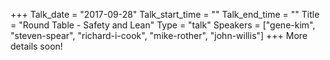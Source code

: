 +++
Talk_date = "2017-09-28"
Talk_start_time = ""
Talk_end_time = ""
Title = "Round Table - Safety and Lean"
Type = "talk"
Speakers = ["gene-kim", "steven-spear", "richard-i-cook", "mike-rother", "john-willis"]
+++
More details soon!


